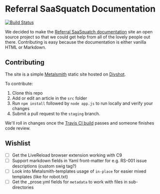 Referral SaaSquatch Documentation
=============

[![Build Status](https://api.travis-ci.org/saasquatch/saasquatch-docs.png)](https://travis-ci.org/saasquatch/saasquatch-docs)

We decided to make the [Referral SaaSquatch documentation](http://docs.referralsaasquatch.com/) site an open source project so that we could get help from all of the lovely people out there. Contributing is easy because the documentation is either vanilla HTML or Markdown.


Contributing
-------------

The site is a simple [Metalsmith](http://www.metalsmith.io/) static site hosted on [Divshot](http://divshot.io).

To contribute:

 1. Clone this repo
 2. Add or edit an article in the `src` folder
 3. Run `npm install` followed by `node app.js` to run locally and verify your changes
 4. Submit a pull request to the `staging` branch.

We'll roll in changes once the [Travis CI build](https://travis-ci.org/saasquatch/saasquatch-docs) passes and someone finishes code review.


Wishlist
-------------

 - [ ] Get the LiveReload browser extension working with C9
 - [ ] Support markdown fields in Yaml front-matter for e.g. RS-001 issue descriptions (custom swig tag?)
 - [ ] Look into Metalsmith-templates usage of `in-place` for easier mixed templates (like for robot.txt)
 - [ ] Get the _prose.yml fields for `metadata` to work with files in sub-directories